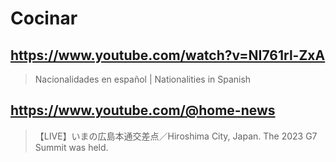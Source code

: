 # Cocinar

## https://www.youtube.com/watch?v=NI761rl-ZxA

> Nacionalidades en español | Nationalities in Spanish 

## https://www.youtube.com/@home-news

> 【LIVE】いまの広島本通交差点／Hiroshima City, Japan. The 2023 G7 Summit was held. 

